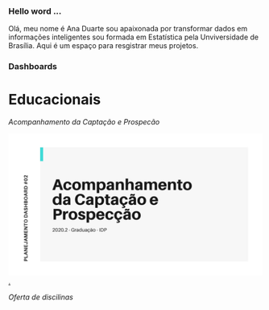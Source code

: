 
### Hello word ...

Olá, meu nome é Ana Duarte sou apaixonada por transformar dados em informações inteligentes sou formada em Estatística pela Unviversidade de Brasília. Aqui é um espaço para resgistrar meus projetos.

### Dashboards

# Educacionais


*Acompanhamento da Captação e Prospecão*


<a href="https://github.com/anaduart/portfolio/blob/master/%5B%232%5D%20Acompanhamento%20da%20Captac%CC%A7a%CC%83o%20e%20Prospecc%CC%A7a%CC%83o.pdf" target="_blank"> <img src = "https://github.com/anaduart/portfolio/blob/master/%5B%232%5D%20capa.jpg" alt="texto">.</a>

*Oferta de discilinas*



